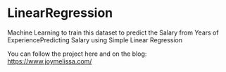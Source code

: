 # LinearRegression
Machine Learning to train this dataset to predict the Salary from Years of ExperiencePredicting Salary using Simple Linear Regression

You can follow the project here and on the blog: https://www.joymelissa.com/
